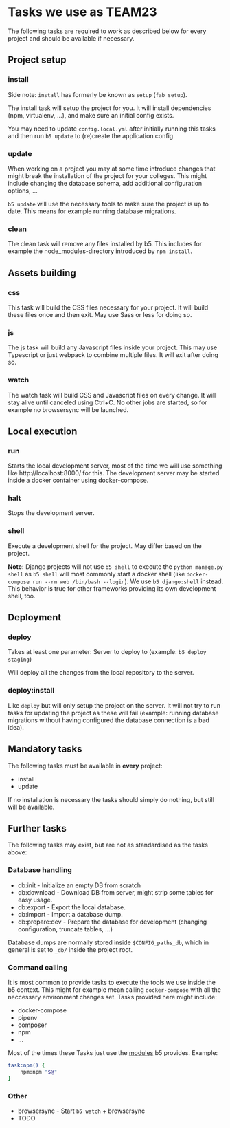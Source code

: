 # Tasks we use as TEAM23

The following tasks are required to work as described below for every project and should be available if
necessary.

## Project setup

### install

Side note: `install` has formerly be known as `setup` (`fab setup`).

The install task will setup the project for you. It will install dependencies (npm, virtualenv, …), and
make sure an initial config exists.

You may need to update `config.local.yml` after initially running this tasks and then run `b5 update` to (re)create
the application config.

### update

When working on a project you may at some time introduce changes that might break the installation
of the project for your colleges. This might include changing the database schema, add additional
configuration options, …

`b5 update` will use the necessary tools to make sure the project is up to date. This means for
example running database migrations.

### clean

The clean task will remove any files installed by b5. This includes for example the node_modules-directory
introduced by `npm install`.

## Assets building

### css

This task will build the CSS files necessary for your project. It will build these files once and then
exit. May use Sass or less for doing so.

### js

The js task will build any Javascript files inside your project. This may use Typescript or just webpack to
combine multiple files. It will exit after doing so.

### watch

The watch task will build CSS and Javascript files on every change. It will stay alive until canceled
using Ctrl+C. No other jobs are started, so for example no browsersync will be launched.

## Local execution

### run

Starts the local development server, most of the time we will use something like http://localhost:8000/ for
this. The development server may be started inside a docker container using docker-compose.

### halt

Stops the development server.

### shell

Execute a development shell for the project. May differ based on the project.

**Note:** Django projects will not use `b5 shell` to execute the `python manage.py shell` as `b5 shell` will
most commonly start a docker shell (like `docker-compose run --rm web /bin/bash --login`). We use `b5 django:shell`
instead. This behavior is true for other frameworks providing its own development shell, too.   

## Deployment

### deploy

Takes at least one parameter: Server to deploy to (example: `b5 deploy staging`)

Will deploy all the changes from the local repository to the server.

### deploy:install

Like `deploy` but will only setup the project on the server. It will not try to run tasks for
updating the project as these will fail (example: running database migrations without having configured
the database connection is a bad idea).

## Mandatory tasks

The following tasks must be available in **every** project:

* install
* update

If no installation is necessary the tasks should simply do nothing, but still will be available.

## Further tasks

The following tasks may exist, but are not as standardised as the tasks above:

### Database handling

* db:init - Initialize an empty DB from scratch
* db:download - Download DB from server, might strip some tables for easy usage.
* db:export - Export the local database.
* db:import - Import a database dump.
* db:prepare:dev - Prepare the database for development (changing configuration, truncate tables, …)

Database dumps are normally stored inside `$CONFIG_paths_db`, which in general is set to `_db/` inside the
project root.

### Command calling

It is most common to provide tasks to execute the tools we use inside the b5 context. This might for example
mean calling `docker-compose` with all the neccessary environment changes set. Tasks provided here might
include:

* docker-compose
* pipenv
* composer
* npm
* …

Most of the times these Tasks just use the [modules](05_modules.md) b5 provides. Example:

```bash
task:npm() {
    npm:npm "$@"
}
```

### Other

* browsersync - Start `b5 watch` + browsersync
* TODO
